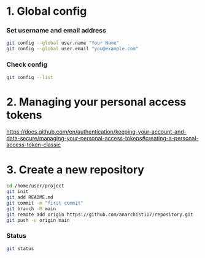 # 1. Global config
### Set username and email address
```bash
git config --global user.name "Your Name"
git config --global user.email "you@example.com"
```
### Check config
```bash
git config --list
```

# 2. Managing your personal access tokens
https://docs.github.com/en/authentication/keeping-your-account-and-data-secure/managing-your-personal-access-tokens#creating-a-personal-access-token-classic

# 3. Create a new repository
```bash
cd /home/user/project
git init
git add README.md
git commit -m "first commit"
git branch -M main
git remote add origin https://github.com/anarchist117/repository.git
git push -u origin main
```
### Status 
```bash
git status
```
